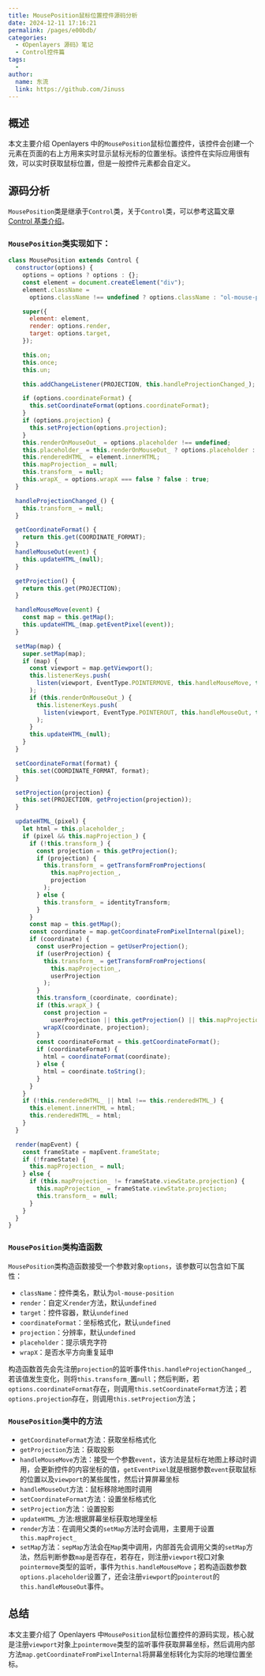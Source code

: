 ```yaml
---
title: MousePosition鼠标位置控件源码分析
date: 2024-12-11 17:16:21
permalink: /pages/e00bdb/
categories:
  - 《Openlayers 源码》笔记
  - Control控件篇
tags:
  -
author:
  name: 东流
  link: https://github.com/Jinuss
---
```


## 概述

本文主要介绍 Openlayers 中的`MousePosition`鼠标位置控件，该控件会创建一个元素在页面的右上方用来实时显示鼠标光标的位置坐标。该控件在实际应用很有效，可以实时获取鼠标位置，但是一般控件元素都会自定义。

## 源码分析

`MousePosition`类是继承于`Control`类，关于`Control`类，可以参考这篇文章[Control 基类介绍](http://jinuss.github.io/blog/pages/644bd8/)。

### `MousePosition`类实现如下：

```js
class MousePosition extends Control {
  constructor(options) {
    options = options ? options : {};
    const element = document.createElement("div");
    element.className =
      options.className !== undefined ? options.className : "ol-mouse-position";

    super({
      element: element,
      render: options.render,
      target: options.target,
    });

    this.on;
    this.once;
    this.un;

    this.addChangeListener(PROJECTION, this.handleProjectionChanged_);

    if (options.coordinateFormat) {
      this.setCoordinateFormat(options.coordinateFormat);
    }
    if (options.projection) {
      this.setProjection(options.projection);
    }
    this.renderOnMouseOut_ = options.placeholder !== undefined;
    this.placeholder_ = this.renderOnMouseOut_ ? options.placeholder : "&#160;";
    this.renderedHTML_ = element.innerHTML;
    this.mapProjection_ = null;
    this.transform_ = null;
    this.wrapX_ = options.wrapX === false ? false : true;
  }

  handleProjectionChanged_() {
    this.transform_ = null;
  }

  getCoordinateFormat() {
    return this.get(COORDINATE_FORMAT);
  }
  handleMouseOut(event) {
    this.updateHTML_(null);
  }

  getProjection() {
    return this.get(PROJECTION);
  }

  handleMouseMove(event) {
    const map = this.getMap();
    this.updateHTML_(map.getEventPixel(event));
  }

  setMap(map) {
    super.setMap(map);
    if (map) {
      const viewport = map.getViewport();
      this.listenerKeys.push(
        listen(viewport, EventType.POINTERMOVE, this.handleMouseMove, this)
      );
      if (this.renderOnMouseOut_) {
        this.listenerKeys.push(
          listen(viewport, EventType.POINTEROUT, this.handleMouseOut, this)
        );
      }
      this.updateHTML_(null);
    }
  }

  setCoordinateFormat(format) {
    this.set(COORDINATE_FORMAT, format);
  }

  setProjection(projection) {
    this.set(PROJECTION, getProjection(projection));
  }

  updateHTML_(pixel) {
    let html = this.placeholder_;
    if (pixel && this.mapProjection_) {
      if (!this.transform_) {
        const projection = this.getProjection();
        if (projection) {
          this.transform_ = getTransformFromProjections(
            this.mapProjection_,
            projection
          );
        } else {
          this.transform_ = identityTransform;
        }
      }
      const map = this.getMap();
      const coordinate = map.getCoordinateFromPixelInternal(pixel);
      if (coordinate) {
        const userProjection = getUserProjection();
        if (userProjection) {
          this.transform_ = getTransformFromProjections(
            this.mapProjection_,
            userProjection
          );
        }
        this.transform_(coordinate, coordinate);
        if (this.wrapX_) {
          const projection =
            userProjection || this.getProjection() || this.mapProjection_;
          wrapX(coordinate, projection);
        }
        const coordinateFormat = this.getCoordinateFormat();
        if (coordinateFormat) {
          html = coordinateFormat(coordinate);
        } else {
          html = coordinate.toString();
        }
      }
    }
    if (!this.renderedHTML_ || html !== this.renderedHTML_) {
      this.element.innerHTML = html;
      this.renderedHTML_ = html;
    }
  }

  render(mapEvent) {
    const frameState = mapEvent.frameState;
    if (!frameState) {
      this.mapProjection_ = null;
    } else {
      if (this.mapProjection_ != frameState.viewState.projection) {
        this.mapProjection_ = frameState.viewState.projection;
        this.transform_ = null;
      }
    }
  }
}
```

### `MousePosition`类构造函数

`MousePosition`类构造函数接受一个参数对象`options`，该参数可以包含如下属性：

- `className`：控件类名，默认为`ol-mouse-position`
- `render`：自定义`render`方法，默认`undefined`
- `target`：控件容器，默认`undefined`
- `coordinateFormat`：坐标格式化，默认`undefined`
- `projection`：分辨率，默认`undefined`
- `placeholder`：提示填充字符
- `wrapX`：是否水平方向重复延申

构造函数首先会先注册`projection`的监听事件`this.handleProjectionChanged_`,若该值发生变化，则将`this.transform_`置`null`；然后判断，若`options.coordinateFormat`存在，则调用`this.setCoordinateFormat`方法；若`options.projection`存在，则调用`this.setProjection`方法；

### `MousePosition`类中的方法

- `getCoordinateFormat`方法：获取坐标格式化
- `getProjection`方法：获取投影
- `handleMouseMove`方法：接受一个参数`event`，该方法是鼠标在地图上移动时调用，会更新控件的内容坐标的值，`getEventPixel`就是根据参数`event`获取鼠标的位置以及`viewport`的某些属性，然后计算屏幕坐标
- `handleMouseOut`方法：鼠标移除地图时调用
- `setCoordinateFormat`方法：设置坐标格式化
- `setProjection`方法：设置投影
- `updateHTML_`方法:根据屏幕坐标获取地理坐标
- `render`方法：在调用父类的`setMap`方法时会调用，主要用于设置`this.mapProject_`
- `setMap`方法：`sepMap`方法会在`Map`类中调用，内部首先会调用父类的`setMap`方法，然后判断参数`map`是否存在，若存在，则注册`viewport`视口对象`pointermove`类型的监听，事件为`this.handleMouseMove`；若构造函数参数`options.placeholder`设置了，还会注册`viewport`的`pointerout`的`this.handleMouseOut`事件。

## 总结

本文主要介绍了 Openlayers 中`MousePosition`鼠标位置控件的源码实现，核心就是注册`viewport`对象上`pointermove`类型的监听事件获取屏幕坐标，然后调用内部方法`map.getCoordinateFromPixelInternal`将屏幕坐标转化为实际的地理位置坐标。
